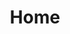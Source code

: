 ---
_layout: landing
title: Home
rawHtml: |
        <section class="hero-section text-dark bg-light py-5 bg">
            <div class="container-xxl">
                <div class="row align-items-center min-vh-75">
                    <div class="col-lg-6 mb-4 mb-lg-0">
                        <h1 class="display-4  mb-4">Welcome to <span class="fw-bold" style="color: #F1592A !important;">Subtitler</span></h1>
                        <p class="fs-6">Subtitler provides an powerful yet easy-to-use solution for Subtitling/Closed-Captions in Unity3D.</p>
                        
                        <div class="mt-4">
                            <a href="https://assetstore.unity.com/packages/tools/utilities/subtitler-closed-captions-toolkit-256323" target="_blank" class="btn btn-dark rounded-pill">Asset Store</a>
                            <a href="./manual/Getting Started/importing.html?tabs=newer" class="ms-2 btn rounded-pill btn-outline-dark">Documentation</a>
                            <a href="https://github.com/GasimoCodes/Subtitler-Public/" target="_blank" class="ms-2 btn rounded-pill btn-outline-dark">Github Page</a>
                        </div>
                    </div>
                    <div class="col-lg-5 text-center">
                    <br>
                    <br>
                        <iframe style="margin-right: 20px;" width="600" height="320" src="https://www.youtube-nocookie.com/embed/21mGZe4i70Y?si=7g36yQwpx0-H6OBL" title="YouTube video player" frameborder="0" allow="accelerometer; autoplay; clipboard-write; encrypted-media; gyroscope; picture-in-picture; web-share" referrerpolicy="strict-origin-when-cross-origin" allowfullscreen></iframe>
                    </div>
                </div>
            </div>
        </section>

        <section class="bg-custom-dark text-white py-5">
            <div class="container-xxl">
                <h2 class="mb-5 fs-2 fw-bold text-center">Plugin <span style="color: #F1592A !important;">Features</span>:</h2>
                
                    <div class="row row-cols-1 row-cols-md-2 g-4">
                    <div class="col">
                        <div class="mb-4">
                            <h3 class="h4 fw-bold">.SRT Import Support</h3>
                            <p class="fs-6">Import timing and line data into Subtitler from external sources directly in Unity.</p>
                        </div>
                    </div>
                    <div class="col">
                        <div class="mb-4">
                            <h3 class="h4 fw-bold">Unity Timeline Support</h3>
                            <p class="fs-6">Add subtitles to your Timeline Cutscenes using the new Subtitler Track.</p>
                        </div>
                    </div>
                    <div class="col">
                        <div class="mb-4">
                            <h3 class="h4 fw-bold">Culling & Tracking</h3>
                            <p class="fs-6">Subtitles played can be automatically culled when unhearable or out of range. Visible subtitle lines can also be forcibly removed by their id using API.</p>
                        </div>
                    </div>
                    <div class="col">
                        <div class="mb-4">
                            <h3 class="h4 fw-bold">(Optional) Localization</h3>
                            <p class="fs-6">Features native support for Unity Localization, even for Timeline clips.</p>
                        </div>
                    </div>
                    <div class="col">
                        <div class="mb-4">
                            <h3 class="h4 fw-bold">API</h3>
                            <p class="fs-6">Subtitler operates on interfaces, making it easy to integrate with custom systems.</p>
                        </div>
                    </div>
                    <div class="col">
                        <div class="mb-4">
                            <h3 class="h4 fw-bold">Powered by UIToolkit</h3>
                            <p class="fs-6">Subtitler uses Unity UIToolkit to provide smooth animations and layouting. This allows you to easily theme or modify subtitler UI.</p>
                            <p class="fs-6">(Your project does not need to utilize UIToolkit for its UI. Subtitler can operate standalone in its own 'Canvas'-like GameObject and fully respects UGUI sorting layers).</p>
                        </div>
                    </div>
                    <div class="col">
                        <div class="mb-4">
                            <h3 class="h4 fw-bold">Documentation & Commented Source Code Provided</h3>
                            <p class="fs-6">Subtitler comes with a online Manual & API Documentation. Feel free to browse it before buying to get familiar with the workflow.</p>
                        </div>
                    </div>
                    <div class="col">
                        <div class="mb-4">
                            <h3 class="h4 fw-bold">And more!</h3>
                            <p class="fs-6">Rich Text Support, UI Options (Alignment, background panel visibility, Font size), Trigger events on play, Editor Subtitle Authoring tool...</p>
                        </div>
                    </div>
                </div>

            </div>
        </section>
---